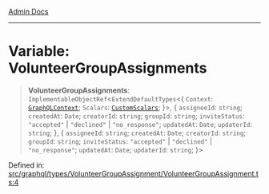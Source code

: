 [Admin Docs](/)

***

# Variable: VolunteerGroupAssignments

> **VolunteerGroupAssignments**: `ImplementableObjectRef`\<`ExtendDefaultTypes`\<\{ `Context`: [`GraphQLContext`](../../../../context/type-aliases/GraphQLContext.md); `Scalars`: [`CustomScalars`](../../../../scalars/type-aliases/CustomScalars.md); \}\>, \{ `assigneeId`: `string`; `createdAt`: `Date`; `creatorId`: `string`; `groupId`: `string`; `inviteStatus`: `"accepted"` \| `"declined"` \| `"no_response"`; `updatedAt`: `Date`; `updaterId`: `string`; \}, \{ `assigneeId`: `string`; `createdAt`: `Date`; `creatorId`: `string`; `groupId`: `string`; `inviteStatus`: `"accepted"` \| `"declined"` \| `"no_response"`; `updatedAt`: `Date`; `updaterId`: `string`; \}\>

Defined in: [src/graphql/types/VolunteerGroupAssignment/VolunteerGroupAssignment.ts:4](https://github.com/gautam-divyanshu/talawa-api/blob/1d38acecd3e456f869683fb8dca035a5e42010d5/src/graphql/types/VolunteerGroupAssignment/VolunteerGroupAssignment.ts#L4)
